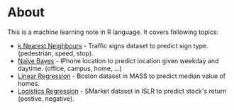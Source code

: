 # About
This is a machine learning note in R language. It covers following topics:
* [k Nearest Neighbours](https://github.com/woo-chia-wei/r-machine-learning/blob/master/k-nearest-neighbours.ipynb) - Traffic signs dataset to predict sign type. (pedestrian, speed, stop).
* [Naive Bayes](https://github.com/woo-chia-wei/r-machine-learning/blob/master/naive_bayes.ipynb) - IPhone location to predict location given weekday and daytime. (office, campus, home, ...)
* [Linear Regression](https://github.com/woo-chia-wei/r-machine-learning/blob/master/linear-regression.ipynb) - Boston dataset in MASS to predict median value of homes.
* [Logistics Regression](https://github.com/woo-chia-wei/r-machine-learning/blob/master/logistics-regression.ipynb) - SMarket dataset in ISLR to predict stock's return (postive, negative).
